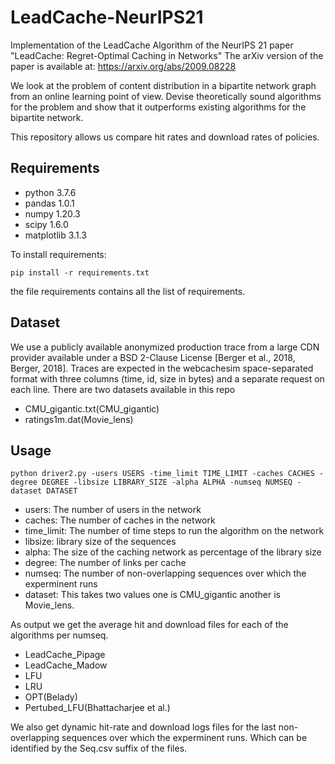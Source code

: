 # LeadCache-NeurIPS21 #
Implementation of the LeadCache Algorithm of the NeurIPS 21 paper "LeadCache: Regret-Optimal Caching in Networks"
The arXiv version of the paper is available at: https://arxiv.org/abs/2009.08228

We look at the problem of content distribution in a bipartite network graph from an online learning point of view. Devise theoretically sound algorithms for the problem and show that it outperforms existing algorithms for the bipartite network.

This repository allows us compare hit rates and download rates of policies.

## Requirements

- python 3.7.6 
- pandas 1.0.1
- numpy 1.20.3
- scipy 1.6.0
- matplotlib 3.1.3

To install requirements:

```setup
pip install -r requirements.txt
```
the file requirements contains all the list of requirements.

## Dataset

We use a publicly available anonymized production trace from a large CDN provider available under a BSD 2-Clause License [Berger et al., 2018, Berger,
2018]. Traces are expected in the webcachesim space-separated format with three columns (time, id, size in bytes) and a separate request on each line. 
There are two datasets available in this repo 
- CMU_gigantic.txt(CMU_gigantic)
- ratings1m.dat(Movie_lens)



## Usage

```
python driver2.py -users USERS -time_limit TIME_LIMIT -caches CACHES -degree DEGREE -libsize LIBRARY_SIZE -alpha ALPHA -numseq NUMSEQ -dataset DATASET
```

- users: The number of users in the network 
- caches: The number of caches in the network
- time_limit: The number of time steps to run the algorithm on the network
- libsize: library size of the sequences
- alpha: The size of the caching network as percentage of the library size 
- degree: The number of links per cache 
- numseq: The number of non-overlapping sequences over which the experminent runs
- dataset: This takes two values one is CMU_gigantic another is Movie_lens.

As output we get the average hit and download files for each of the algorithms per numseq.

- LeadCache_Pipage
- LeadCache_Madow
- LFU
- LRU
- OPT(Belady)
- Pertubed_LFU(Bhattacharjee et al.)

We also get dynamic hit-rate and download logs files for the last non-overlapping sequences over which the experminent runs. 
Which can be identified by the Seq.csv suffix of the files.
